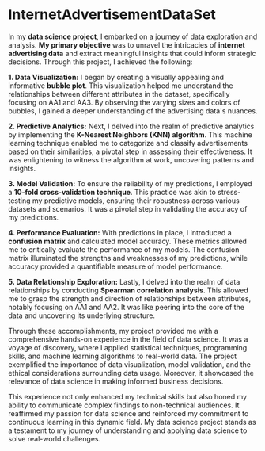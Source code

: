 # InternetAdvertisementDataSet
In my **data science project**, I embarked on a journey of data exploration and analysis. **My primary objective** was to unravel the intricacies of **internet advertising data** and extract meaningful insights that could inform strategic decisions. Through this project, I achieved the following:


**1. Data Visualization:**
I began by creating a visually appealing and informative **bubble plot**. This visualization helped me understand the relationships between different attributes in the dataset, specifically focusing on AA1 and AA3. By observing the varying sizes and colors of bubbles, I gained a deeper understanding of the advertising data's nuances.

**2. Predictive Analytics:**
Next, I delved into the realm of predictive analytics by implementing the **K-Nearest Neighbors (KNN) algorithm**. This machine learning technique enabled me to categorize and classify advertisements based on their similarities, a pivotal step in assessing their effectiveness. It was enlightening to witness the algorithm at work, uncovering patterns and insights.

**3. Model Validation:**
To ensure the reliability of my predictions, I employed a **10-fold cross-validation technique**. This practice was akin to stress-testing my predictive models, ensuring their robustness across various datasets and scenarios. It was a pivotal step in validating the accuracy of my predictions.

**4. Performance Evaluation:**
With predictions in place, I introduced a **confusion matrix** and calculated model accuracy. These metrics allowed me to critically evaluate the performance of my models. The confusion matrix illuminated the strengths and weaknesses of my predictions, while accuracy provided a quantifiable measure of model performance.

**5. Data Relationship Exploration:**
Lastly, I delved into the realm of data relationships by conducting **Spearman correlation analysis**. This allowed me to grasp the strength and direction of relationships between attributes, notably focusing on AA1 and AA2. It was like peering into the core of the data and uncovering its underlying structure.

Through these accomplishments, my project provided me with a comprehensive hands-on experience in the field of data science. It was a voyage of discovery, where I applied statistical techniques, programming skills, and machine learning algorithms to real-world data. The project exemplified the importance of data visualization, model validation, and the ethical considerations surrounding data usage. Moreover, it showcased the relevance of data science in making informed business decisions.

This experience not only enhanced my technical skills but also honed my ability to communicate complex findings to non-technical audiences. It reaffirmed my passion for data science and reinforced my commitment to continuous learning in this dynamic field. My data science project stands as a testament to my journey of understanding and applying data science to solve real-world challenges.
